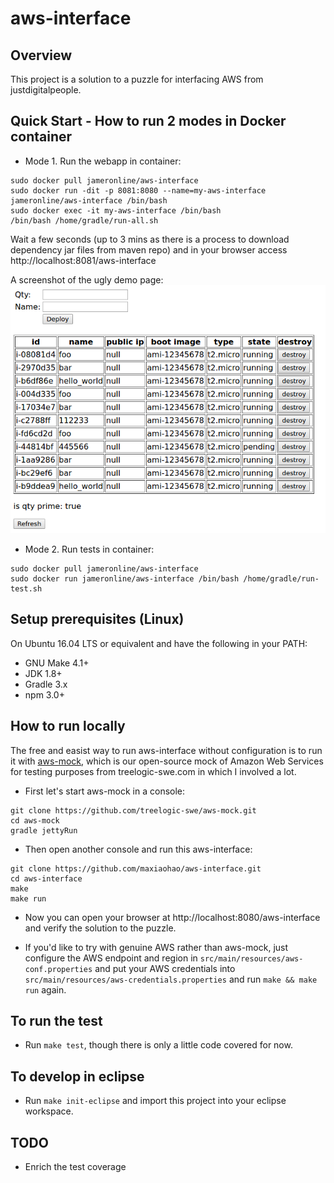 aws-interface
=========

## Overview ##
This project is a solution to a puzzle for interfacing AWS from justdigitalpeople.

## Quick Start - How to run 2 modes in Docker container ##
- Mode 1. Run the webapp in container:
```
sudo docker pull jameronline/aws-interface
sudo docker run -dit -p 8081:8080 --name=my-aws-interface jameronline/aws-interface /bin/bash
sudo docker exec -it my-aws-interface /bin/bash
/bin/bash /home/gradle/run-all.sh
```
Wait a few seconds (up to 3 mins as there is a process to download dependency jar files from maven repo) and in your browser access http://localhost:8081/aws-interface

A screenshot of the ugly demo page:
![screenshot1](./screenshot/1.png)

- Mode 2. Run tests in container:
```
sudo docker pull jameronline/aws-interface
sudo docker run jameronline/aws-interface /bin/bash /home/gradle/run-test.sh
```

## Setup prerequisites (Linux) ##
On Ubuntu 16.04 LTS or equivalent and have the following in your PATH:
- GNU Make 4.1+
- JDK 1.8+
- Gradle 3.x
- npm 3.0+

## How to run locally ##
The free and easist way to run aws-interface without configuration is to run it with [aws-mock](https://github.com/treelogic-swe/aws-mock), which is our open-source mock of Amazon Web Services for testing purposes from treelogic-swe.com in which I involved a lot.
- First let's start aws-mock in a console:
```
git clone https://github.com/treelogic-swe/aws-mock.git
cd aws-mock
gradle jettyRun
```
- Then open another console and run this aws-interface:
```
git clone https://github.com/maxiaohao/aws-interface.git
cd aws-interface
make
make run
```
- Now you can open your browser at http://localhost:8080/aws-interface and verify the solution to the puzzle.

- If you'd like to try with genuine AWS rather than aws-mock, just configure the AWS endpoint and region in `src/main/resources/aws-conf.properties` and put your AWS credentials into `src/main/resources/aws-credentials.properties` and run `make && make run` again.


## To run the test ##
- Run `make test`, though there is only a little code covered for now.

## To develop in eclipse ##
- Run `make init-eclipse` and import this project into your eclipse workspace.

## TODO ##
- Enrich the test coverage


